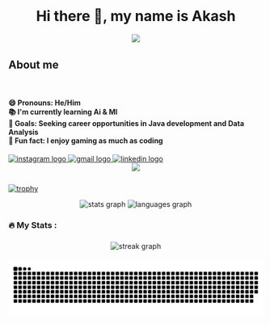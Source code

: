 <br clear="both">
<h1 align="center">Hi there 👋, my name is Akash</h1>
<div align="center">
  <img height="200" src="https://media1.tenor.com/m/GeEmUJ_g3qIAAAAC/akash.gif"  />
</div>

###
<h2 align="left">About me</h2>

<br clear="both">

<h4 align="left">😄 Pronouns: He/Him<br>📚 I'm currently learning Ai & Ml<br>🎯 Goals: Seeking career opportunities in Java development and Data Analysis<br>🎲 Fun fact: I enjoy gaming as much as coding</h4>
<div align="left">
  <a href="https://www.instagram.com/akash__pradhan___/" target="_blank">
    <img src="https://img.shields.io/static/v1?message=Instagram&logo=instagram&label=&color=E4405F&logoColor=white&labelColor=&style=for-the-badge" height="35" alt="instagram logo"  />
  </a>
  <a href="pradhanbiky098@gmail.com" target="_blank">
    <img src="https://img.shields.io/static/v1?message=Gmail&logo=gmail&label=&color=D14836&logoColor=white&labelColor=&style=for-the-badge" height="35" alt="gmail logo"  />
  </a>
  <a href="www.linkedin.com/in/akash212" target="_blank">
    <img src="https://img.shields.io/static/v1?message=LinkedIn&logo=linkedin&label=&color=0077B5&logoColor=white&labelColor=&style=for-the-badge" height="35" alt="linkedin logo"  />
  </a>
</div>

<div align="center">
  <img src="https://profile-counter.glitch.me/Akash-212/count.svg?"  />
</div>

###
[![trophy](https://github-profile-trophy.vercel.app/?username=Akash-212)](https://github.com/ryo-ma/github-profile-trophy)
<div align="center">
  <img src="https://github-readme-stats.vercel.app/api?username=Akash-212&hide_title=false&hide_rank=false&show_icons=true&include_all_commits=true&count_private=true&disable_animations=false&theme=dracula&locale=en&hide_border=false&order=1" height="150" alt="stats graph"  />
  <img src="https://github-readme-stats.vercel.app/api/top-langs?username=Akash-212&locale=en&hide_title=false&layout=compact&card_width=320&langs_count=5&theme=dracula&hide_border=false&order=2" height="150" alt="languages graph"  />
</div>

###
<h3 align="left">🔥   My Stats :</h3>

###

<div align="center">
  <img src="https://streak-stats.demolab.com?user=Akash-212&locale=en&mode=daily&theme=dark&hide_border=false&border_radius=5&order=3" height="220" alt="streak graph"  />
</div>

###

<img src="https://raw.githubusercontent.com/Akash-212/Akash-212/output/snake.svg" alt="Snake animation" />

###
